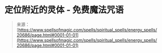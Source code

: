 <!--yml

category: 未分类

date: 2024-06-12 19:03:40

-->

# 定位附近的灵体 - 免费魔法咒语

> 来源：[https://www.spellsofmagic.com/spells/spiritual_spells/energy_spells/20686/page.html#0001-01-01](https://www.spellsofmagic.com/spells/spiritual_spells/energy_spells/20686/page.html#0001-01-01)

